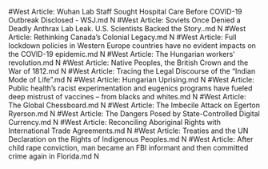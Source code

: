 #West
Article: Wuhan Lab Staff Sought Hospital Care Before COVID-19 Outbreak Disclosed - WSJ.md N
#West
Article: Soviets Once Denied a Deadly Anthrax Lab Leak. U.S. Scientists Backed the Story..md N
#West
Article: Rethinking Canada’s Colonial Legacy.md N
#West
Article: Full lockdown policies in Western Europe countries have no evident impacts on the COVID-19 epidemic.md N
#West
Article: The Hungarian workers' revolution.md N
#West
Article: Native Peoples, the British Crown and the War of 1812.md N
#West
Article: Tracing the Legal Discourse of the “Indian Mode of Life”.md N
#West
Article: Hungarian Uprising.md N
#West
Article: Public health’s racist experimentation and eugenics programs have fueled deep mistrust of vaccines – from blacks and whites.md N
#West
Article: The Global Chessboard.md N
#West
Article: The Imbecile Attack on Egerton Ryerson.md N
#West
Article: The Dangers Posed by State-Controlled Digital Currency.md N
#West
Article: Reconciling Aboriginal Rights with International Trade Agreements.md N
#West
Article: Treaties and the UN Declaration on the Rights of Indigenous Peoples.md N
#West
Article: After child rape conviction, man became an FBI informant and then committed crime again in Florida.md N
